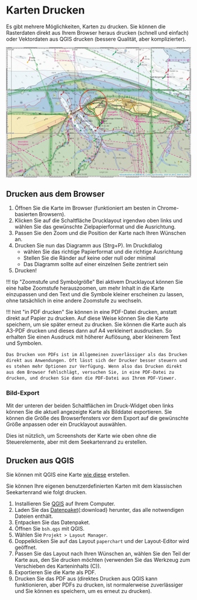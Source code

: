 # Karten Drucken

Es gibt mehrere Möglichkeiten, Karten zu drucken. Sie können die Rasterdaten direkt aus Ihrem Browser heraus drucken (schnell und einfach) oder Vektordaten aus QGIS drucken (bessere Qualität, aber komplizierter).

![exported chart image](img/chartimage.webp)

## Drucken aus dem Browser

1. Öffnen Sie die Karte im Browser (funktioniert am besten in Chrome-basierten Browsern).
2. Klicken Sie auf die Schaltfläche Drucklayout irgendwo oben links und wählen Sie das gewünschte Zielpapierformat und die Ausrichtung.
3. Passen Sie den Zoom und die Position der Karte nach Ihren Wünschen an.
4. Drucken Sie nun das Diagramm aus (Strg+P). Im Druckdialog
     - wählen Sie das richtige Papierformat und die richtige Ausrichtung
     - Stellen Sie die Ränder auf keine oder null oder minimal
     - Das Diagramm sollte auf einer einzelnen Seite zentriert sein
5. Drucken!

!!! tip "Zoomstufe und Symbolgröße"
    Bei aktivem Drucklayout können Sie eine halbe Zoomstufe herauszoomen, um mehr Inhalt in die Karte einzupassen und den Text und die Symbole kleiner erscheinen zu lassen, ohne tatsächlich in eine andere Zoomstufe zu wechseln.
    
!!! hint "in PDF drucken"
    Sie können in eine PDF-Datei drucken, anstatt direkt auf Papier zu drucken. Auf diese Weise können Sie die Karte speichern, um sie später erneut zu drucken. Sie können die Karte auch als A3-PDF drucken und dieses dann auf A4 verkleinert ausdrucken. So erhalten Sie einen Ausdruck mit höherer Auflösung, aber kleinerem Text und Symbolen.

    Das Drucken von PDFs ist im Allgemeinen zuverlässiger als das Drucken direkt aus Anwendungen. Oft lässt sich der Drucker besser steuern und es stehen mehr Optionen zur Verfügung. Wenn also das Drucken direkt aus dem Browser fehlschlägt, versuchen Sie, in eine PDF-Datei zu drucken, und drucken Sie dann die PDF-Datei aus Ihrem PDF-Viewer.

### Bild-Export

Mit der unteren der beiden Schaltflächen im Druck-Widget oben links können Sie die aktuell angezeigte Karte als Bilddatei exportieren. Sie können die Größe des Browserfensters vor dem Export auf die gewünschte Größe anpassen oder ein Drucklayout auswählen.

Dies ist nützlich, um Screenshots der Karte wie oben ohne die Steuerelemente, aber mit dem Seekartenrand zu erstellen.
 
## Drucken aus QGIS

Sie können mit QGIS eine Karte [wie diese](paperchart.pdf) erstellen.

Sie können Ihre eigenen benutzerdefinierten Karten mit dem klassischen Seekartenrand wie folgt drucken.

1. Installieren Sie [QGIS](https://qgis.org/) auf Ihrem Computer.
2. Laden Sie das [Datenpaket](qmap-data.zip){:download} herunter, das alle notwendigen Dateien enthält.
3. Entpacken Sie das Datenpaket.
4. Öffnen Sie `bsh.qgs` mit QGIS.
5. Wählen Sie `Projekt > Layout Manager`.
6. Doppelklicken Sie auf das Layout `paperchart` und der Layout-Editor wird geöffnet.
7. Passen Sie das Layout nach Ihren Wünschen an, wählen Sie den Teil der Karte aus, den Sie drucken möchten (verwenden Sie das Werkzeug zum Verschieben des Karteninhalts (C)).
8. Exportieren Sie die Karte als PDF.
9. Drucken Sie das PDF aus (direktes Drucken aus QGIS kann funktionieren, aber PDFs zu drucken, ist normalerweise zuverlässiger und Sie können es speichern, um es erneut zu drucken).
